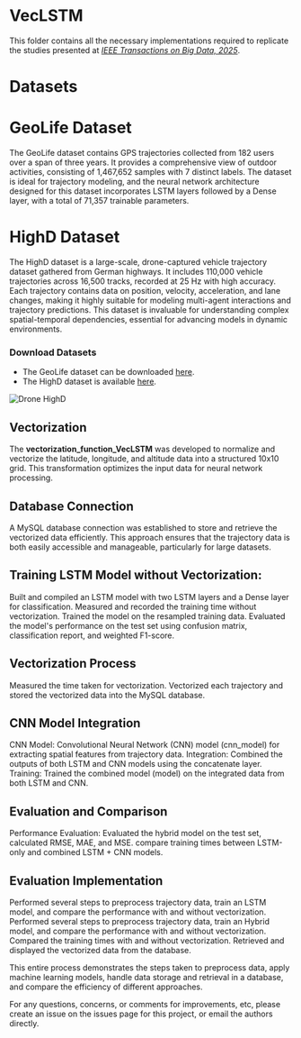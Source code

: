 # VecLSTM
<p>This folder contains all the necessary implementations required to replicate the studies presented at <a href="https://www.computer.org/digital-library/journals/bd/cfp-ieee-transactions-on-big-data" target="_blank"><em>IEEE Transactions on Big Data, 2025</em></a>. 

# Datasets

# GeoLife Dataset
The GeoLife dataset contains GPS trajectories collected from 182 users over a span of three years. It provides a comprehensive view of outdoor activities, consisting of 1,467,652 samples with 7 distinct labels. The dataset is ideal for trajectory modeling, and the neural network architecture designed for this dataset incorporates LSTM layers followed by a Dense layer, with a total of 71,357 trainable parameters.

# HighD Dataset
The HighD dataset is a large-scale, drone-captured vehicle trajectory dataset gathered from German highways. It includes 110,000 vehicle trajectories across 16,500 tracks, recorded at 25 Hz with high accuracy. Each trajectory contains data on position, velocity, acceleration, and lane changes, making it highly suitable for modeling multi-agent interactions and trajectory predictions. This dataset is invaluable for understanding complex spatial-temporal dependencies, essential for advancing models in dynamic environments.

<h3>Download Datasets</h3>
    <ul>
        <li>The GeoLife dataset can be downloaded <a href="https://www.microsoft.com/en-us/download/details.aspx?id=52367" target="_blank">here</a>.</li>
        <li>The HighD dataset is available <a href="https://levelxdata.com/highd-dataset/" target="_blank">here</a>.</li>
    </ul>
  
   ![Drone HighD](https://levelxdata.com/wp-content/uploads/2023/09/droneHighD-450x300.png) 

## Vectorization
The <strong>vectorization_function_VecLSTM</strong> was developed to normalize and vectorize the latitude, longitude, and altitude data into a structured 10x10 grid. This transformation optimizes the input data for neural network processing.
    
 ## Database Connection
A MySQL database connection was established to store and retrieve the vectorized data efficiently. This approach ensures that the trajectory data is both easily accessible and manageable, particularly for large datasets.

## Training LSTM Model without Vectorization:

Built and compiled an LSTM model with two LSTM layers and a Dense layer for classification.
Measured and recorded the training time without vectorization.
Trained the model on the resampled training data.
Evaluated the model's performance on the test set using confusion matrix, classification report, and weighted F1-score.

## Vectorization Process
Measured the time taken for vectorization.
Vectorized each trajectory and stored the vectorized data into the MySQL database.

## CNN Model Integration
CNN Model: Convolutional Neural Network (CNN) model (cnn_model) for extracting spatial features from trajectory data.
Integration: Combined the outputs of both LSTM and CNN models using the concatenate layer.
Training: Trained the combined model (model) on the integrated data from both LSTM and CNN.

## Evaluation and Comparison
Performance Evaluation: Evaluated the hybrid model on the test set, calculated RMSE, MAE, and MSE.
compare training times between LSTM-only and combined LSTM + CNN models.

## Evaluation Implementation

 Performed several steps to preprocess trajectory data, train an LSTM model, and compare the performance with and without vectorization.
 Performed several steps to preprocess trajectory data, train an Hybrid model, and compare the performance with and without vectorization.
 Compared the training times with and without vectorization.
 Retrieved and displayed the vectorized data from the database.

 This entire process demonstrates the steps taken to preprocess data, apply machine learning models, handle data storage and retrieval in a database, and compare the efficiency of different approaches.

For any questions, concerns, or comments for improvements, etc, please create an issue on the issues page for this project, or email the authors directly.

    

